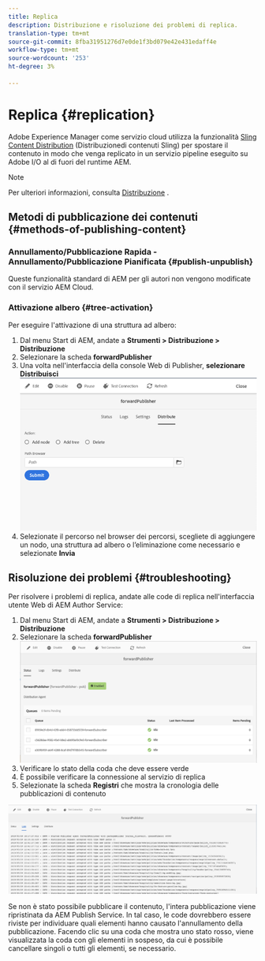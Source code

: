 ```yaml
---
title: Replica
description: Distribuzione e risoluzione dei problemi di replica.
translation-type: tm+mt
source-git-commit: 8fba31951276d7e0de1f3bd079e42e431edaff4e
workflow-type: tm+mt
source-wordcount: '253'
ht-degree: 3%

---
```



# Replica {#replication}

Adobe Experience Manager come servizio cloud utilizza la funzionalità [Sling Content Distribution](https://sling.apache.org/documentation/bundles/content-distribution.html) (Distribuzionedi contenuti Sling) per spostare il contenuto in modo che venga replicato in un servizio pipeline eseguito su Adobe I/O al di fuori del runtime AEM.

>[!NOTE]
>
> Per ulteriori informazioni, consulta [Distribuzione](/help/core-concepts/architecture.md#content-distribution) .

## Metodi di pubblicazione dei contenuti {#methods-of-publishing-content}

### Annullamento/Pubblicazione Rapida - Annullamento/Pubblicazione Pianificata {#publish-unpublish}

Queste funzionalità standard di AEM per gli autori non vengono modificate con il servizio AEM Cloud.

### Attivazione albero {#tree-activation}

Per eseguire l&#39;attivazione di una struttura ad albero:

1. Dal menu Start di AEM, andate a **Strumenti > Distribuzione > Distribuzione**
2. Selezionare la scheda **forwardPublisher**
3. Una volta nell&#39;interfaccia della console Web di Publisher, **selezionare Distribuisci**
   ![](assets/distribute.png "Distribuisci")
4. Selezionate il percorso nel browser dei percorsi, scegliete di aggiungere un nodo, una struttura ad albero o l’eliminazione come necessario e selezionate **Invia**

## Risoluzione dei problemi {#troubleshooting}

Per risolvere i problemi di replica, andate alle code di replica nell&#39;interfaccia utente Web di AEM Author Service:

1. Dal menu Start di AEM, andate a **Strumenti > Distribuzione > Distribuzione**
2. Selezionare la scheda **forwardPublisher**
   ![](assets/status.png "StatusStatus")
3. Verificare lo stato della coda che deve essere verde
4. È possibile verificare la connessione al servizio di replica
5. Selezionate la scheda **Registri** che mostra la cronologia delle pubblicazioni di contenuto

![](assets/logs.png "LogsLogs")

Se non è stato possibile pubblicare il contenuto, l&#39;intera pubblicazione viene ripristinata da AEM Publish Service.
In tal caso, le code dovrebbero essere riviste per individuare quali elementi hanno causato l&#39;annullamento della pubblicazione. Facendo clic su una coda che mostra uno stato rosso, viene visualizzata la coda con gli elementi in sospeso, da cui è possibile cancellare singoli o tutti gli elementi, se necessario.
